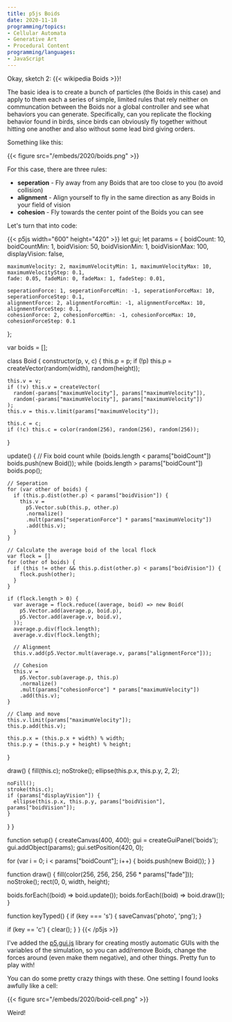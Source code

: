 ```yaml
---
title: p5js Boids
date: 2020-11-18
programming/topics:
- Cellular Automata
- Generative Art
- Procedural Content
programming/languages:
- JavaScript
---
```

Okay, sketch 2: {{< wikipedia Boids >}}!

The basic idea is to create a bunch of particles (the Boids in this case) and apply to them each a series of simple, limited rules that rely neither on communcation between the Boids nor a global controller and see what behaviors you can generate. Specifically, can you replicate the flocking behavior found in birds, since birds can obviously fly together without hitting one another and also without some lead bird giving orders.

Something like this:

{{< figure src="/embeds/2020/boids.png" >}}

For this case, there are three rules:

* **seperation** - Fly away from any Boids that are too close to you (to avoid collision)
* **alignment** - Align yourself to fly in the same direction as any Boids in your field of vision
* **cohesion** - Fly towards the center point of the Boids you can see 

<!--more-->

Let's turn that into code:

{{< p5js width="600" height="420" >}}
let gui;
let params = {
    boidCount: 10, boidCountMin: 1,
    boidVision: 50, boidVisionMin: 1, boidVisionMax: 100,
    displayVision: false,

    maximumVelocity: 2, maximumVelocityMin: 1, maximumVelocityMax: 10, maximumVelocityStep: 0.1,
    fade: 0.05, fadeMin: 0, fadeMax: 1, fadeStep: 0.01,

    seperationForce: 1, seperationForceMin: -1, seperationForceMax: 10, seperationForceStep: 0.1,
    alignmentForce: 2, alignmentForceMin: -1, alignmentForceMax: 10, alignmentForceStep: 0.1,
    cohesionForce: 2, cohesionForceMin: -1, cohesionForceMax: 10, cohesionForceStep: 0.1
};

var boids = [];

class Boid {
  constructor(p, v, c) {
    this.p = p;
    if (!p) this.p = createVector(random(width), random(height));

    this.v = v;
    if (!v) this.v = createVector(
      random(-params["maximumVelocity"], params["maximumVelocity"]),
      random(-params["maximumVelocity"], params["maximumVelocity"])
    );
    this.v = this.v.limit(params["maximumVelocity"]);

    this.c = c;
    if (!c) this.c = color(random(256), random(256), random(256));
  }

  update() {
    // Fix boid count
    while (boids.length < params["boidCount"]) boids.push(new Boid());
    while (boids.length > params["boidCount"]) boids.pop();

    // Seperation
    for (var other of boids) {
      if (this.p.dist(other.p) < params["boidVision"]) {
        this.v =
          p5.Vector.sub(this.p, other.p)
          .normalize()
          .mult(params["seperationForce"] * params["maximumVelocity"])
          .add(this.v);
      }
    }

    // Calculate the average boid of the local flock
    var flock = []
    for (other of boids) {
      if (this != other && this.p.dist(other.p) < params["boidVision"]) {
        flock.push(other);
      }
    }

    if (flock.length > 0) {
      var average = flock.reduce((average, boid) => new Boid(
        p5.Vector.add(average.p, boid.p),
        p5.Vector.add(average.v, boid.v),
      ));
      average.p.div(flock.length);
      average.v.div(flock.length);

      // Alignment
      this.v.add(p5.Vector.mult(average.v, params["alignmentForce"]));

      // Cohesion
      this.v =
        p5.Vector.sub(average.p, this.p)
        .normalize()
        .mult(params["cohesionForce"] * params["maximumVelocity"])
        .add(this.v);
    }

    // Clamp and move
    this.v.limit(params["maximumVelocity"]);
    this.p.add(this.v);

    this.p.x = (this.p.x + width) % width;
    this.p.y = (this.p.y + height) % height;
  }

  draw() {
    fill(this.c);
    noStroke();
    ellipse(this.p.x, this.p.y, 2, 2);
    
    noFill();
    stroke(this.c);
    if (params["displayVision"]) {
      ellipse(this.p.x, this.p.y, params["boidVision"], params["boidVision"]);
    }
  }
}

function setup() {
  createCanvas(400, 400);
  gui = createGuiPanel('boids');
  gui.addObject(params);
  gui.setPosition(420, 0);

  for (var i = 0; i < params["boidCount"]; i++) {
    boids.push(new Boid());
  }
}

function draw() {
  fill(color(256, 256, 256, 256 * params["fade"]));
  noStroke();
  rect(0, 0, width, height);

  boids.forEach((boid) => boid.update());
  boids.forEach((boid) => boid.draw());
}

function keyTyped() {
  if (key === 's') {
    saveCanvas('photo', 'png');
  }

  if (key == 'c') {
    clear();
  }
}
{{< /p5js >}}

I've added the [p5.gui.js](https://github.com/bitcraftlab/p5.gui) library for creating mostly automatic GUIs with the variables of the simulation, so you can add/remove Boids, change the forces around (even make them negative), and other things. Pretty fun to play with!

You can do some pretty crazy things with these. One setting I found looks awfully like a cell:

{{< figure src="/embeds/2020/boid-cell.png" >}}

Weird!